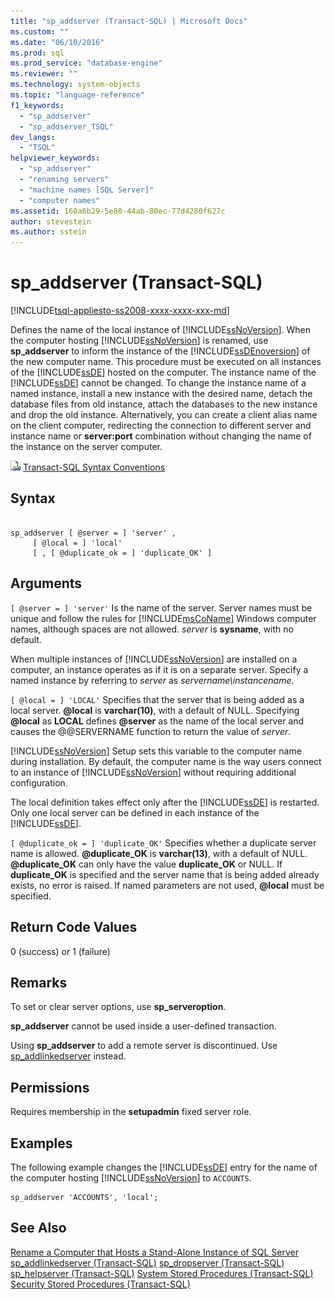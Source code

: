 ```yaml
---
title: "sp_addserver (Transact-SQL) | Microsoft Docs"
ms.custom: ""
ms.date: "06/10/2016"
ms.prod: sql
ms.prod_service: "database-engine"
ms.reviewer: ""
ms.technology: system-objects
ms.topic: "language-reference"
f1_keywords: 
  - "sp_addserver"
  - "sp_addserver_TSQL"
dev_langs: 
  - "TSQL"
helpviewer_keywords: 
  - "sp_addserver"
  - "renaming servers"
  - "machine names [SQL Server]"
  - "computer names"
ms.assetid: 160a6b29-5e80-44ab-80ec-77d4280f627c
author: stevestein
ms.author: sstein
---
```

# sp_addserver (Transact-SQL)
[!INCLUDE[tsql-appliesto-ss2008-xxxx-xxxx-xxx-md](../../includes/tsql-appliesto-ss2008-xxxx-xxxx-xxx-md.md)]

  Defines the name of the local instance of [!INCLUDE[ssNoVersion](../../includes/ssnoversion-md.md)]. When the computer hosting [!INCLUDE[ssNoVersion](../../includes/ssnoversion-md.md)] is renamed, use **sp_addserver** to inform the instance of the [!INCLUDE[ssDEnoversion](../../includes/ssdenoversion-md.md)] of the new computer name. This procedure must be executed on all instances of the [!INCLUDE[ssDE](../../includes/ssde-md.md)] hosted on the computer. The instance name of the [!INCLUDE[ssDE](../../includes/ssde-md.md)] cannot be changed. To change the instance name of a named instance, install a new instance with the desired name, detach the database files from old instance, attach the databases to the new instance and drop the old instance. Alternatively, you can create a client alias name on the client computer, redirecting the connection to different server and instance name or **server:port** combination without changing the name of the instance on the server computer.

 ![Topic link icon](../../database-engine/configure-windows/media/topic-link.gif "Topic link icon") [Transact-SQL Syntax Conventions](../../t-sql/language-elements/transact-sql-syntax-conventions-transact-sql.md)

## Syntax

```

sp_addserver [ @server = ] 'server' ,
     [ @local = ] 'local' 
     [ , [ @duplicate_ok = ] 'duplicate_OK' ]
```

## Arguments
`[ @server = ] 'server'`
 Is the name of the server. Server names must be unique and follow the rules for [!INCLUDE[msCoName](../../includes/msconame-md.md)] Windows computer names, although spaces are not allowed. *server* is **sysname**, with no default.

 When multiple instances of [!INCLUDE[ssNoVersion](../../includes/ssnoversion-md.md)] are installed on a computer, an instance operates as if it is on a separate server. Specify a named instance by referring to *server* as *servername\instancename*.

`[ @local = ] 'LOCAL'`
 Specifies that the server that is being added as a local server. **\@local** is **varchar(10)**, with a default of NULL. Specifying **\@local** as **LOCAL** defines **\@server** as the name of the local server and causes the @@SERVERNAME function to return the value of *server*.

 [!INCLUDE[ssNoVersion](../../includes/ssnoversion-md.md)] Setup sets this variable to the computer name during installation. By default, the computer name is the way users connect to an instance of [!INCLUDE[ssNoVersion](../../includes/ssnoversion-md.md)] without requiring additional configuration.

 The local definition takes effect only after the [!INCLUDE[ssDE](../../includes/ssde-md.md)] is restarted. Only one local server can be defined in each instance of the [!INCLUDE[ssDE](../../includes/ssde-md.md)].

`[ @duplicate_ok = ] 'duplicate_OK'`
 Specifies whether a duplicate server name is allowed. **\@duplicate_OK** is **varchar(13)**, with a default of NULL. **\@duplicate_OK** can only have the value **duplicate_OK** or NULL. If **duplicate_OK** is specified and the server name that is being added already exists, no error is raised. If named parameters are not used, **\@local** must be specified.

## Return Code Values
 0 (success) or 1 (failure)

## Remarks
 To set or clear server options, use **sp_serveroption**.

 **sp_addserver** cannot be used inside a user-defined transaction.

 Using **sp_addserver** to add a remote server is discontinued. Use [sp_addlinkedserver](../../relational-databases/system-stored-procedures/sp-addlinkedserver-transact-sql.md) instead.

## Permissions
 Requires membership in the **setupadmin** fixed server role.

## Examples
 The following example changes the [!INCLUDE[ssDE](../../includes/ssde-md.md)] entry for the name of the computer hosting [!INCLUDE[ssNoVersion](../../includes/ssnoversion-md.md)] to `ACCOUNTS`.

```
sp_addserver 'ACCOUNTS', 'local';
```

## See Also
 [Rename a Computer that Hosts a Stand-Alone Instance of SQL Server](../../database-engine/install-windows/rename-a-computer-that-hosts-a-stand-alone-instance-of-sql-server.md) 
 [sp_addlinkedserver &#40;Transact-SQL&#41;](../../relational-databases/system-stored-procedures/sp-addlinkedserver-transact-sql.md) 
 [sp_dropserver &#40;Transact-SQL&#41;](../../relational-databases/system-stored-procedures/sp-dropserver-transact-sql.md) 
 [sp_helpserver &#40;Transact-SQL&#41;](../../relational-databases/system-stored-procedures/sp-helpserver-transact-sql.md) 
 [System Stored Procedures &#40;Transact-SQL&#41;](../../relational-databases/system-stored-procedures/system-stored-procedures-transact-sql.md) 
 [Security Stored Procedures &#40;Transact-SQL&#41;](../../relational-databases/system-stored-procedures/security-stored-procedures-transact-sql.md)


